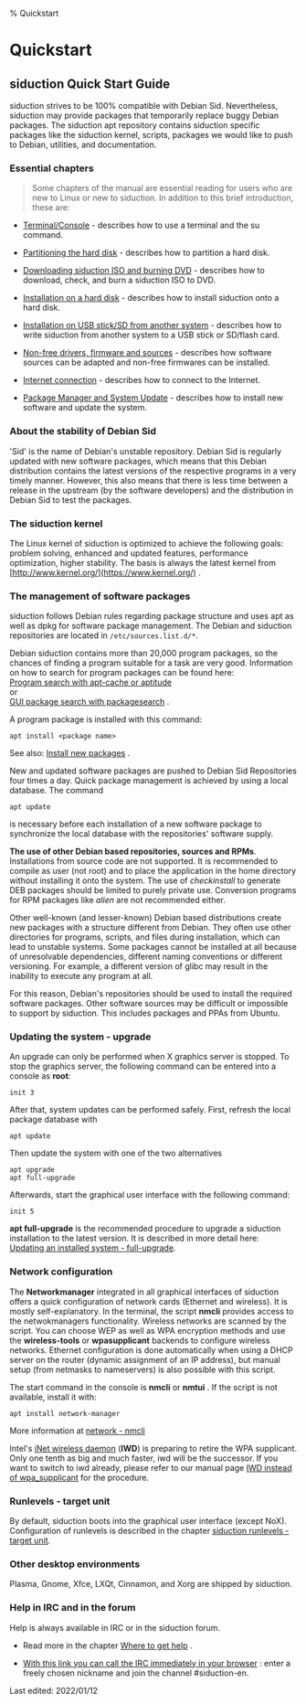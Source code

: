 % Quickstart

# Quickstart

## siduction Quick Start Guide

siduction strives to be 100% compatible with Debian Sid. Nevertheless, siduction may provide packages that temporarily replace buggy Debian packages. The siduction apt repository contains siduction specific packages like the siduction kernel, scripts, packages we would like to push to Debian, utilities, and documentation.

### Essential chapters

> Some chapters of the manual are essential reading for users who are new to Linux or new to siduction. In addition to this brief introduction, these are:

+ [Terminal/Console](0701-term-konsole_en.md#terminal---command-line) - describes how to use a terminal and the su command.

+ [Partitioning the hard disk](0312-part-gparted_en.md#partitioning-with-gparted) - describes how to partition a hard disk. 

+ [Downloading siduction ISO and burning DVD](0206-cd-dl-burning_en.md#iso-download-and-burn) - describes how to download, check, and burn a siduction ISO to DVD.

+ [Installation on a hard disk](0301-hd-install_en.md#installation-on-hdd) - describes how to install siduction onto a hard disk.

+ [Installation on USB stick/SD from another system](0303-hd-ins-opts-oos_en.md#installation-onusb-stick---memory-card) - describes how to write siduction from another system to a USB stick or SD/flash card.

+ [Non-free drivers, firmware and sources](0600-gpu_en.md#graphics-driver) - describes how software sources can be adapted and non-free firmwares can be installed.

+ [Internet connection](0500-network_en.md#network) - describes how to connect to the Internet.

+ [Package Manager and System Update](0705-sys-admin-apt_en.md#apt-package-management) - describes how to install new software and update the system.

### About the stability of Debian Sid

'Sid' is the name of Debian's unstable repository. Debian Sid is regularly updated with new software packages, which means that this Debian distribution contains the latest versions of the respective programs in a very timely manner. However, this also means that there is less time between a release in the upstream (by the software developers) and the distribution in Debian Sid to test the packages.

### The siduction kernel

The Linux kernel of siduction is optimized to achieve the following goals: problem solving, enhanced and updated features, performance optimization, higher stability. The basis is always the latest kernel from [http://www.kernel.org/](https://www.kernel.org/) . 

### The management of software packages

siduction follows Debian rules regarding package structure and uses apt as well as dpkg for software package management. The Debian and siduction repositories are located in `/etc/sources.list.d/*`. 

Debian siduction contains more than 20,000 program packages, so the chances of finding a program suitable for a task are very good. Information on how to search for program packages can be found here:  
[Program search with apt-cache or aptitude](0705-sys-admin-apt_en.md#searching-for-program-packages)  
or  
[GUI package search with packagesearch](0705-sys-admin-apt_en.md#graphical-package-search) .

A program package is installed with this command:

~~~
apt install <package name>
~~~

See also: [Install new packages](0705-sys-admin-apt_en.md#install-packages) .

New and updated software packages are pushed to Debian Sid Repositories four times a day. Quick package management is achieved by using a local database. The command

~~~
apt update
~~~

is necessary before each installation of a new software package to synchronize the local database with the repositories' software supply.

**The use of other Debian based repositories, sources and RPMs**.  
Installations from source code are not supported. It is recommended to compile as user (not root) and to place the application in the home directory without installing it onto the system. The use of *checkinstall* to generate DEB packages should be limited to purely private use. Conversion programs for RPM packages like *alien* are not recommended either.

Other well-known (and lesser-known) Debian based distributions create new packages with a structure different from Debian. They often use other directories for programs, scripts, and files during installation, which can lead to unstable systems. Some packages cannot be installed at all because of unresolvable dependencies, different naming conventions or different versioning. For example, a different version of glibc may result in the inability to execute any program at all.

For this reason, Debian's repositories should be used to install the required software packages. Other software sources may be difficult or impossible to support by siduction. This includes packages and PPAs from Ubuntu.

### Updating the system - upgrade

An upgrade can only be performed when X graphics server is stopped. To stop the graphics server, the following command can be entered into a console as **root**:

~~~
init 3
~~~

After that, system updates can be performed safely. First, refresh the local package database with

~~~
apt update
~~~ 

Then update the system with one of the two alternatives

~~~
apt upgrade
apt full-upgrade
~~~

Afterwards, start the graphical user interface with the following command:

~~~
init 5
~~~

**apt full-upgrade** is the recommended procedure to upgrade a siduction installation to the latest version. It is described in more detail here:  
[Updating an installed system - full-upgrade](0705-sys-admin-apt_en.md#updating-the-system).

### Network configuration

The **Networkmanager** integrated in all graphical interfaces of siduction offers a quick configuration of network cards (Ethernet and wireless). It is mostly self-explanatory. In the terminal, the script **nmcli** provides access to the netwokmanagers functionality. Wireless networks are scanned by the script. You can choose WEP as well as WPA encryption methods and use the **wireless-tools** or **wpasupplicant** backends to configure wireless networks. Ethernet configuration is done automatically when using a DHCP server on the router (dynamic assignment of an IP address), but manual setup (from netmasks to nameservers) is also possible with this script.

The start command in the console is **nmcli** or **nmtui** . If the script is not available, install it with:

~~~
apt install network-manager
~~~

More information at [network - nmcli](0501-inet-nm-cli_en.md#network-manager-command-line-tool)

Intel's [iNet wireless daemon](https://iwd.wiki.kernel.org/) (**IWD**) is preparing to retire the WPA supplicant. Only one tenth as big and much faster, iwd will be the successor. If you want to switch to iwd already, please refer to our manual page [IWD instead of wpa_supplicant](0502-inet-iwd_en.md#iwd-statt-wpa_supplicant) for the procedure.

### Runlevels - target unit

By default, siduction boots into the graphical user interface (except NoX).  
Configuration of runlevels is described in the chapter [siduction runlevels - target unit](0714-systemd-target_en.md#systemd-target---target-unit).

### Other desktop environments

Plasma, Gnome, Xfce, LXQt, Cinnamon, and Xorg are shipped by siduction.

### Help in IRC and in the forum

Help is always available in IRC or in the siduction forum.

+ Read more in the chapter [Where to get help](0003-help_en.md#siduction-help) .

+ [With this link you can call the IRC immediately in your browser](https://webchat.oftc.net/) : enter a freely chosen nickname and join the channel #siduction-en.

<div id="rev">Last edited: 2022/01/12</div>
